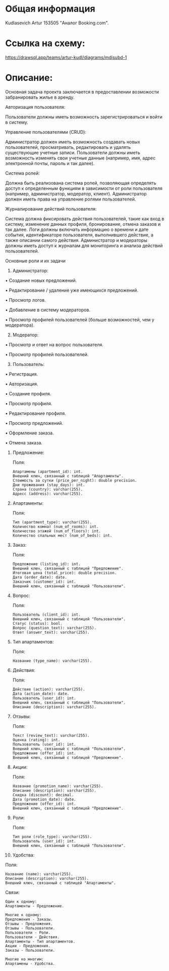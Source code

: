 # Общая информация
Kudlasevich Artur 153505 "Аналог Booking.com".

# Ссылка на схему:
https://drawsql.app/teams/artur-kudl/diagrams/mdisubd-1

# Описание:
Основная задача проекта заключается в предоставлении возможости забранировать жилье в аренду.

Авторизация пользователя:

Пользователи должны иметь возможность зарегистрироваться и войти в систему.

Управление пользователями (CRUD):

Администратор должен иметь возможность создавать новых пользователей, просматривать, редактировать и удалять существующие учетные записи. Пользователи должны иметь возможность изменять свои учетные данные (например, имя, адрес электронной почты, пароль и так далее).

Система ролей:

Должна быть реализована система ролей, позволяющая определять доступ к определенным функциям в зависимости от роли пользователя (например, администратор, модератор, клиент). Администратор должен иметь права на управление ролями пользователей.

Журналирование действий пользователя:

Система должна фиксировать действия пользователей, такие как вход в систему, изменение данных профиля, бронирование, отмена заказов и так далее. Логи должны включать информацию о времени и дате события, идентификаторе пользователя, выполнившего действие, а также описании самого действия. Администратор и модераторы должны иметь доступ к журналам для мониторинга и анализа действий пользователей.

Основные роли и их задачи

1. Администратор:

•	Создание новых предложений.
 
•	Редактирование / удаление уже имеющихся предложений. 
 
•	Просмотр логов.
 
•	Добавление в систему модераторов.
 
•	Просмотр профилей пользователей (больше возможностей, чем у модератора).

2. Модератор:

•	Просмотр и ответ на вопрос пользователя.
 
•	Просмотр профилей пользователей.

3. Пользователь:

•	Регистрация.

•	Авторизация.
 
•	Создание профиля.
  
•	Просмотр профиля.
 
•	Редактирование профиля.
 
•	Просмотр предложений.
 
•	Оформление заказа.
 
•	Отмена заказа.

1. Предложение:

   Поля:

   ```
   Апартамены (apartment_id): int.       
   Внешний ключ, связанный с таблицей "Апартаменты".      
   Стоимость за сутки (price_per_night): double precision.      
   Дни проживания (stay_days): int.       
   Страна (country): varchar(255).     
   Адресс (address): varchar(255).
   ```
   
2. Апартаменты:

   Поля:

   ```
   Тип (apartment_type): varchar(255).
   Количество комнат (num_of_rooms): int.
   Количество этажей (num_of_floors): int.
   Количество спальных мест (num_of_beds): int.
   ```
   
3. Заказ:

   Поля:

   ```
   Предложение (listing_id): int.
   Внешний ключ, связанный с таблицей "Предложение".
   Итоговая цена (total_price): double precision.
   Дата (order_date): date.
   Заказчик (customer_id): int.
   Внешний ключ, связанный с таблицей "Пользователи".
   ```
   
4. Вопрос:

   Поля:

   ```
   Пользователь (client_id): int.
   Внешний ключ, связанный с таблицей "Пользователи".
   Статус (status): bool.
   Вопрос (question_text): varchar(255).
   Ответ (answer_text): varchar(255).
   ```
   
5. Тип апартаментов:

   Поля:

   ```
   Название (type_name): varchar(255).
   ```
   
6. Действия: 

   Поля:

   ```
   Действие (action): varchar(255).
   Дата (action_date): date.
   Пользователь (user_id): int.
   Внешний ключ, связанный с таблицей "Пользователи".
   Описание (description): varchar(255).
   ```
   
7. Отзывы:

    Поля:

   ```
   Текст (review_text): varchar(255).
   Оценка (rating): int.
   Пользователь (user_id): int.
   Внешний ключ, связанный с таблицей "Пользователи".
   Предложение (offer_id): int.
   Внешний ключ, связанный с таблицей "Предложение".
   ```
   
8. Акции:

   Поля:

   ```
   Название (promotion_name): varchar(255).
   Описание (description): varchar(255).
   Скидка (discount): decimal.
   Дата (promotion_date): date.
   Предложение (offer_id): int.
   Внешний ключ, связанный с таблицей "Предложение".
   ```
   
9. Роли:

   Поля:

   ```
   Тип роли (role_type): varchar(255).
   Пользователь (user_id): int.
   Внешний ключ, связанный с таблицей "Пользователи".
   ```
   
10. Удобства:

   Поля:

   ```
   Название (name): varchar(255).
   Описание (description): varchar(255).
   Внешний ключ, связанный с таблицей "Апартаменты".
   ```

Связи:

```
Один к одному:
Апартаменты - Предложение.
```

```
Многие к одному:
Предложения - Заказы.
Отзывы - Предложения.
Отзывы - Пользователи.
Пользователи - Роли.
Пользователи - Действия.
Апартаменты - Тип апартаментов.
Акции - Предложения.
Заказы - Пользователи.
```

```
Многие ко многим:
Апартамены - Удобства.
```
